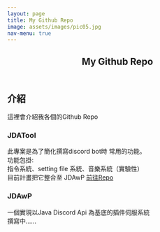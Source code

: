 ```yaml
---
layout: page
title: My Github Repo
image: assets/images/pic05.jpg
nav-menu: true
---
```


<!-- Main -->
<div id="main" class="alt">

<!-- One -->
<section id="one">
	<div class="inner">
		<header class="major">
			<h1>My Github Repo</h1>
		</header>

<!-- Content -->
<h2 id="content">介紹</h2>
<p> 這裡會介紹我各個的Github Repo</p>
<div class="row">
	<div class="6u 12u$(small)">
		<h3>JDATool</h3>
		<p>此專案是為了簡化撰寫discord bot時 常用的功能。
			<br>功能包掛:
			<br>指令系統、setting file 系統、音樂系統（實驗性）
			<br>目前計畫把它整合至 JDAwP
			<a href="https://github.com/bloodnighttw/JDATool" class="button special">前往Repo</a>
		</p>
	</div>
	<div class="6u$ 12u$(small)">
		<h3>JDAwP</h3>
		<p>一個實現以Java Discord Api 為基底的插件伺服系統
		<br>撰寫中......
		</p>
	</div>
</div>

